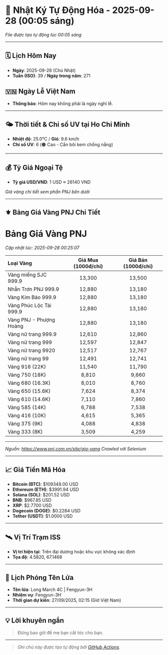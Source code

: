 # 🚀 Nhật Ký Tự Động Hóa - 2025-09-28 (00:05 sáng)

*File được tạo tự động lúc 00:05 sáng*

---
<!-- CALENDAR-MODULE -->
## 🗓️ Lịch Hôm Nay
- **Ngày**: 2025-09-28 (Chủ Nhật)
- **Tuần (ISO)**: 39 / **Ngày trong năm**: 271

<!-- HOLIDAY-MODULE -->
## 🇻🇳 Ngày Lễ Việt Nam
- **Thông báo**: Hôm nay không phải là ngày nghỉ lễ.

---
<!-- WEATHER-UV-MODULE -->
## 🌤️ Thời tiết & Chỉ số UV tại Ho Chi Minh
- **Nhiệt độ**: 25.0°C / **Gió**: 9.6 km/h
- **Chỉ số UV**: 6 (🟠 Cao - Cần bôi kem chống nắng)

---
<!-- FINANCE-MODULE -->
## 💰 Tỷ Giá Ngoại Tệ
- **Tỷ giá USD/VND**: 1 USD ≈ 26140 VND

*Giá vàng chi tiết xem phần PNJ bên dưới*

---
<!-- PNJ-GOLD-MODULE -->
## ⚜️ Bảng Giá Vàng PNJ Chi Tiết

# Bảng Giá Vàng PNJ
*Cập nhật lúc: 2025-09-28 00:25:07*

| Loại Vàng | Giá Mua (1000đ/chỉ) | Giá Bán (1000đ/chỉ) |
|:---|:---:|:---:|
| Vàng miếng SJC 999.9 | 13,300 | 13,500 |
| Nhẫn Trơn PNJ 999.9 | 12,880 | 13,180 |
| Vàng Kim Bảo 999.9 | 12,880 | 13,180 |
| Vàng Phúc Lộc Tài 999.9 | 12,880 | 13,180 |
| Vàng PNJ - Phượng Hoàng | 12,880 | 13,180 |
| Vàng nữ trang 999.9 | 12,610 | 12,860 |
| Vàng nữ trang 999 | 12,597 | 12,847 |
| Vàng nữ trang 9920 | 12,517 | 12,767 |
| Vàng nữ trang 99 | 12,491 | 12,741 |
| Vàng 916 (22K) | 11,540 | 11,790 |
| Vàng 750 (18K) | 8,810 | 9,660 |
| Vàng 680 (16.3K) | 8,010 | 8,760 |
| Vàng 650 (15.6K) | 7,624 | 8,374 |
| Vàng 610 (14.6K) | 7,110 | 7,860 |
| Vàng 585 (14K) | 6,788 | 7,538 |
| Vàng 416 (10K) | 4,615 | 5,365 |
| Vàng 375 (9K) | 4,088 | 4,838 |
| Vàng 333 (8K) | 3,509 | 4,259 |

---
*Nguồn: https://www.pnj.com.vn/site/gia-vang*
*Crawled với Selenium*

---
<!-- CRYPTO-MODULE -->
## 📈 Giá Tiền Mã Hóa
- **Bitcoin (BTC)**: $109348.00 USD
- **Ethereum (ETH)**: $3991.94 USD
- **Solana (SOL)**: $201.52 USD
- **BNB**: $967.85 USD
- **XRP**: $2.7700 USD
- **Dogecoin (DOGE)**: $0.2284 USD
- **Tether (USDT)**: $1.0000 USD

---
<!-- ISS-MODULE -->
## 🛰️ Vị Trí Trạm ISS
- **Vị trí hiện tại**: Trên đại dương hoặc khu vực không xác định
- **Tọa độ**: 4.5820, 67.1468

---
<!-- LAUNCH-MODULE -->
## 🚀 Lịch Phóng Tên Lửa
- **Tên lửa**: Long March 4C | Fengyun-3H
- **Nhiệm vụ**: Fengyun-3H
- **Thời gian dự kiến**: 27/09/2025, 02:15 (Giờ Việt Nam)

---
<!-- ADVICE-MODULE -->
## 💡 Lời khuyên ngắn
> Đừng bao giờ để mẹ bạn cắt tóc cho bạn.

---
<!-- FOOTER-MODULE -->
> *Ghi chú này được tạo tự động bởi [GitHub Actions](https://github.com/features/actions).*
